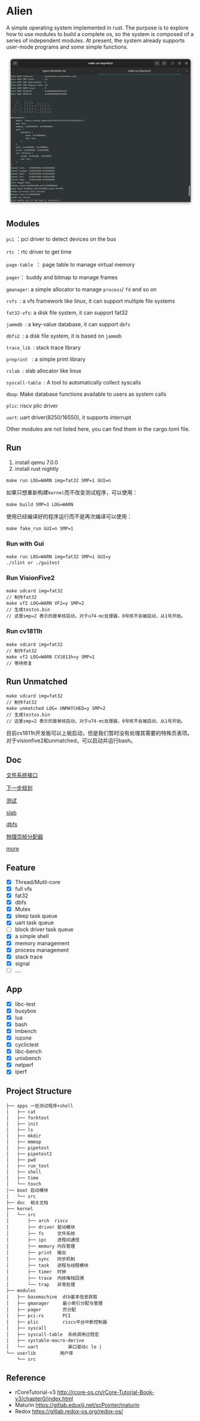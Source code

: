 # Alien

A simple operating system implemented in rust. The purpose is to explore how to use modules to build a complete os, so the system is composed of a series of independent modules. At present, the system already supports user-mode programs and some simple functions.

![image-20230607222452791](assert/image-20230607222452791.png)

## Modules

`pci` ：pci driver to detect devices on the bus

`rtc` ：rtc driver to get time

`page-table `： page table to manage virtual memory

`pager`： buddy and bitmap to manage frames

`gmanager`: a simple allocator to manage `process`/ `fd` and so on

`rvfs `: a vfs framework like linux, it can support multiple file systems

`fat32-vfs`: a disk file system, it can support fat32

`jammdb `: a key-value database, it can support `dbfs`

`dbfs2 `:  a disk file system, it is based on `jammdb`

`trace_lib `: stack trace library

`preprint ` : a simple print library

`rslab `: slab allocator like linux

`syscall-table `: A tool to automatically collect syscalls

`dbop`: Make database functions available to users as system calls

`plic`: riscv plic driver

`uart`: uart driver(8250/16550), it supports interrupt

Other modules are not listed here, you can find them in the cargo.toml file.

## Run

1. install qemu 7.0.0
2. install rust nightly

```
make run LOG=WARN img=fat32 SMP=1 GUI=n
```

如果只想重新构建`kernel`而不改变测试程序，可以使用：

```
make build SMP=1 LOG=WARN
```

使用已经编译好的程序运行而不是再次编译可以使用：

```
make fake_run GUI=n SMP=1
```

### Run with Gui

```
make run LOG=WARN img=fat32 SMP=1 GUI=y
./slint or ./guitest
```

### Run VisionFive2

```
make sdcard img=fat32 
// 制作fat32
make vf2 LOG=WARN VF2=y SMP=2
// 生成testos.bin
// 这里smp=2 表示的是单核启动，对于u74-mc处理器，0号核不会被启动，从1号开始。
```

### Run cv1811h

```
make sdcard img=fat32 
// 制作fat32
make vf2 LOG=WARN CV1811h=y SMP=1 
// 等待修复
```

## Run Unmatched

```
make sdcard img=fat32 
// 制作fat32
make unmatched LOG= UNMATCHED=y SMP=2
// 生成testos.bin
// 这里smp=2 表示的是单核启动，对于u74-mc处理器，0号核不会被启动，从1号开始。
```

目前cv1811h开发板可以上板启动，但是我们暂时没有处理其需要的特殊页表项。对于visionfive2和unmatched，可以启动并运行bash。

## Doc

[文件系统接口](./doc/fs.md)

[下一步规划](./doc/target.md)

[测试](./doc/test.md)

[slab](https://github.com/os-module/rslab/blob/main/src/slab.rs)

[dbfs](https://github.com/Godones/dbfs2)

[物理页帧分配器](./modules/pager/README.md)

[more](./doc)

## Feature

- [x] Thread/Mutil-core
- [x] full vfs
- [x] fat32
- [x] dbfs
- [x] Mutex
- [x] sleep task queue
- [x] uart task queue
- [ ] block driver task queue
- [x] a simple shell
- [x] memory management
- [x] process management
- [x] stack trace
- [x] signal
- [ ] ....

## App

- [x] libc-test
- [x] busybox
- [x] lua
- [x] bash
- [x] lmbench
- [x] iozone
- [x] cyclictest
- [x] libc-bench
- [x] unixbench
- [x] netperf
- [x] iperf

## Project Structure

```
├── apps 一些测试程序+shell
│   ├── cat
│   ├── forktest
│   ├── init
│   ├── ls
│   ├── mkdir
│   ├── mmmap
│   ├── pipetest
│   ├── pipetest2
│   ├── pwd
│   ├── run_test
│   ├── shell
│   ├── time
│   └── touch
│── boot 启动模块
│   └── src
├── doc  相关文档
├── kernel
│   └── src
│       ├── arch  riscv
│       ├── driver 驱动模块
│       ├── fs	   文件系统
│       ├── ipc    进程间通信
│       ├── memory 内存管理
│       ├── print  输出
│       ├── sync   同步机制
│       ├── task   进程与线程模块
│       ├── timer  时钟
│       ├── trace  内核堆栈回溯
│       └── trap   异常处理
├── modules
│   ├── basemachine  dtb基本信息获取
│   ├── gmanager     最小索引分配与管理
│   ├── pager        页分配
│   ├── pci-rs       PCI
│   ├── plic         riscv平台中断控制器
│   ├── syscall		 
│   ├── syscall-table  系统调用过程宏
│   ├── systable-macro-derive  
│   └── uart           串口驱动c le |
└── userlib   		用户库
    └── src
```

## Reference

- rCoreTutorial-v3 http://rcore-os.cn/rCore-Tutorial-Book-v3/chapter0/index.html
- Maturin https://gitlab.eduxiji.net/scPointer/maturin
- Redox https://gitlab.redox-os.org/redox-os/


